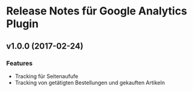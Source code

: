 # Release Notes für Google Analytics Plugin

## v1.0.0 (2017-02-24)

### Features
- Tracking für Seitenaufufe
- Tracking von getätigten Bestellungen und gekauften Artikeln